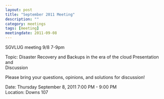 ```yaml
---
layout: post
title: "September 2011 Meeting"
description: ""
category: meetings
tags: [meeting]
meetingdate: 2011-09-08
---
```


SGVLUG meeting 9/8 7-9pm                                                       
                                                                             
Topic: Disaster Recovery and Backups in the era of the cloud Presentation and  
Discussion                                                                     
                                                                             
Please bring your questions, opinions, and solutions for discussion!           
                                                                             
Date: Thursday September 8, 2011 7:00 PM - 9:00 PM                               
Location: Downs 107                                         
